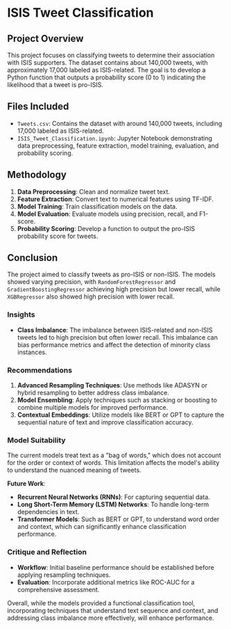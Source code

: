 # ISIS Tweet Classification

## Project Overview

This project focuses on classifying tweets to determine their association with ISIS supporters. The dataset contains about 140,000 tweets, with approximately 17,000 labeled as ISIS-related. The goal is to develop a Python function that outputs a probability score (0 to 1) indicating the likelihood that a tweet is pro-ISIS.

## Files Included

- `Tweets.csv`: Contains the dataset with around 140,000 tweets, including 17,000 labeled as ISIS-related.
- `ISIS_Tweet_Classification.ipynb`: Jupyter Notebook demonstrating data preprocessing, feature extraction, model training, evaluation, and probability scoring.

## Methodology

1. **Data Preprocessing**: Clean and normalize tweet text.
2. **Feature Extraction**: Convert text to numerical features using TF-IDF.
3. **Model Training**: Train classification models on the data.
4. **Model Evaluation**: Evaluate models using precision, recall, and F1-score.
5. **Probability Scoring**: Develop a function to output the pro-ISIS probability score for tweets.

## Conclusion

The project aimed to classify tweets as pro-ISIS or non-ISIS. The models showed varying precision, with `RandomForestRegressor` and `GradientBoostingRegressor` achieving high precision but lower recall, while `XGBRegressor` also showed high precision with lower recall.

### Insights

- **Class Imbalance**: The imbalance between ISIS-related and non-ISIS tweets led to high precision but often lower recall. This imbalance can bias performance metrics and affect the detection of minority class instances.

### Recommendations

1. **Advanced Resampling Techniques**: Use methods like ADASYN or hybrid resampling to better address class imbalance.
2. **Model Ensembling**: Apply techniques such as stacking or boosting to combine multiple models for improved performance.
3. **Contextual Embeddings**: Utilize models like BERT or GPT to capture the sequential nature of text and improve classification accuracy.

### Model Suitability

The current models treat text as a "bag of words," which does not account for the order or context of words. This limitation affects the model's ability to understand the nuanced meaning of tweets.

**Future Work**:
- **Recurrent Neural Networks (RNNs)**: For capturing sequential data.
- **Long Short-Term Memory (LSTM) Networks**: To handle long-term dependencies in text.
- **Transformer Models**: Such as BERT or GPT, to understand word order and context, which can significantly enhance classification performance.

### Critique and Reflection

- **Workflow**: Initial baseline performance should be established before applying resampling techniques.
- **Evaluation**: Incorporate additional metrics like ROC-AUC for a comprehensive assessment.

Overall, while the models provided a functional classification tool, incorporating techniques that understand text sequence and context, and addressing class imbalance more effectively, will enhance performance.
